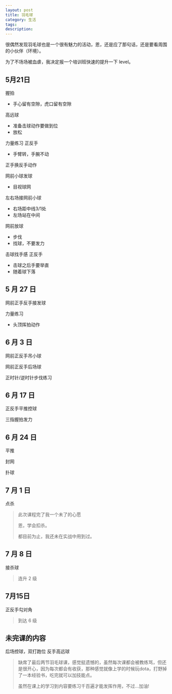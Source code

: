 ```yaml
---
layout: post
title: 羽毛球 
category: 生活
tags:
description:
---
```


很偶然发现羽毛球也是一个很有魅力的活动，恩，还是应了那句话，还是要看周围的小伙伴（环境）。

为了不场场被血虐，我决定报一个培训班快速的提升一下 level。

## 5月21日

握拍

- 手心留有空隙，虎口留有空隙

高远球

- 准备击球动作要做到位
- 放松

力量练习 正反手

- 手臂转，手腕不动

正手换反手动作

网前小球发球

- 目视球网

左右场接网前小球

- 右场距中线3/1处
- 左场站在中间

网前放球

- 步伐
- 找球，不要发力

击球找手感 正反手

- 击球之后手要举直
- 随着球下落

## 5 月 27 日

网前正手反手接发球

力量练习

- 头顶挥拍动作

## 6 月 3 日

网前正反手吊小球

网前正反手后场球

正时针/逆时针步伐练习

## 6 月 17 日

正反手平推控球

三指握拍发力

## 6 月 24 日

平推

封网

扑球

## 7 月 1 日

点杀

> 此次课程完了我一个未了的心愿
>
> 恩，学会扣杀。
>
> 都目前为止，我还未在实战中用到过。

## 7 月 8 日

接杀球

> 连升 2 级

## 7月15日

正反手勾对角

> 到达 6 级

## 未完课的内容

后场控球，双打跑位
反手高远球

> 缺席了最后两节羽毛球课，感觉挺遗憾的，虽然每次课都会被教练骂，但还是很开心，因为每次都会有收获，那种感觉就像上学的时候玩dota，打野掉了一本经验书，吃完就可以加技能点。
>
> 虽然在课上的学习到内容要练习千百遍才能发挥作用，不过...加油!
